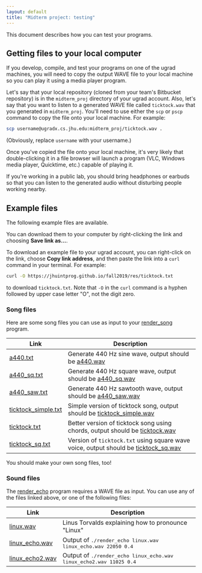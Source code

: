 ```yaml
---
layout: default
title: "Midterm project: testing"
---
```


This document describes how you can test your programs.

## Getting files to your local computer

If you develop, compile, and test your programs on one of the ugrad machines, you will need to copy the output WAVE file to your local machine so you can play it using a media player program.

Let's say that your local repository (cloned from your team's Bitbucket repository) is in the `midterm_proj` directory of your ugrad account.  Also, let's say that you want to listen to a generated WAVE file called `ticktock.wav` that you generated in `midterm_proj`.  You'll need to use either the `scp` or `pscp` command to copy the file onto your local machine.  For example:

```bash
scp username@ugradx.cs.jhu.edu:midterm_proj/ticktock.wav .
```

(Obviously, replace `username` with your username.)

Once you've copied the file onto your local machine, it's very likely that double-clicking it in a file browser will launch a program (VLC, Windows media player, Quicktime, etc.) capable of playing it.

If you're working in a public lab, you should bring headphones or earbuds so that you can listen to the generated audio without disturbing people working nearby.

## Example files

The following example files are available.

You can download them to your computer by right-clicking the link and choosing **Save link as...**.

To download an example file to your ugrad account, you can right-click on the link, choose **Copy link address**, and then paste the link into a `curl` command in your terminal.  For example:

```bash
curl -O https://jhuintprog.github.io/fall2019/res/ticktock.txt
```

to download `ticktock.txt`.  Note that `-O` in the `curl` command is a hyphen followed by upper case letter "O", not the digit zero.

### Song files

Here are some song files you can use as input to your [render\_song](render_song.html) program.

Link | Description
---- | -----------
[a440.txt](res/a440.txt) | Generate 440 Hz sine wave, output should be [a440.wav](snd/a440.wav)
[a440\_sq.txt](res/a440_sq.txt) | Generate 440 Hz square wave, output should be [a440\_sq.wav](snd/a440_sq.wav)
[a440\_saw.txt](res/a440_saw.txt) | Generate 440 Hz sawtooth wave, output should be [a440\_saw.wav](snd/a440_saw.wav)
[ticktock\_simple.txt](res/ticktock_simple.txt) | Simple version of ticktock song, output should be [ticktock\_simple.wav](snd/ticktock_simple.wav)
[ticktock.txt](res/ticktock.txt) | Better version of ticktock song using chords, output should be [ticktock.wav](snd/ticktock.wav)
[ticktock\_sq.txt](res/ticktock_sq.txt) | Version of `ticktock.txt` using square wave voice, output should be [ticktock\_sq.wav](snd/ticktock_sq.wav)

You should make your own song files, too!

### Sound files

The [render\_echo](render_echo.html) program requires a WAVE file as input.  You can use any of the files linked above, or one of the following files:

Link | Description
---- | -----------
[linux.wav](snd/linux.wav) | Linus Torvalds explaining how to pronounce "Linux"
[linux\_echo.wav](snd/linux_echo.wav) | Output of <tt>./render&#95;echo linux.wav linux&#95;echo.wav 22050 0.4</tt>
[linux\_echo2.wav](snd/linux_echo2.wav) | Output of <tt>./render&#95;echo linux&#95;echo.wav linux&#95;echo2.wav 11025 0.4</tt>
